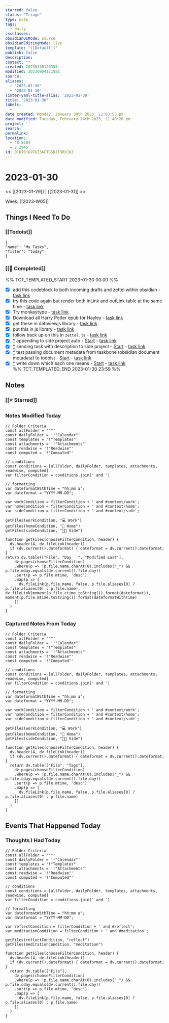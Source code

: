 ```yaml
---
starred: false
status: "Triage"
type: note
tags:
  - daily
cssclasses: 
obsidianUIMode: source
obsidianEditingMode: live
template: "[[Default]]"
publish: false
description: 
context: ""
created: 20230130120355
modified: 20230904121921
source: 
aliases:
  - "2023-01-30"
  - '2023-01-30'
linter-yaml-title-alias: '2023-01-30'
title: '2023-01-30'
labels:
  - 
date created: Monday, January 30th 2023, 12:03:55 pm
date modified: Tuesday, February 14th 2023, 11:40:20 pm
project: ''
search: 
permalink: 
location:
  - 48.8584
  - 2.2945
id: 01H70JG9TKZ3ACTGSDJF3RXJHZ
---
```


# 2023-01-30

<< [[2023-01-29]] | [[2023-01-31]] >>

Week: [[2023-W05]]

## Things I Need To Do

### [[Todoist]]

```todoist
{
"name": "My Tasks",
"filter": "today"
}
```


### [[🙌 Completed]]

%% TCT_TEMPLATED_START 2023-01-30 00:00 %%

- [X] add this codeblock to both incoming drafts and zettel within obsidian - [task link](https://todoist.com/app/task/6568992920)
- [X] try this code again but render both inLink and outLink table at the same time - [task link](https://todoist.com/app/task/6570675074)
- [X] Try monkeytype - [task link](https://todoist.com/app/task/6565203758)
- [X] Download all Harry Potter epub for Hayley - [task link](https://todoist.com/app/task/6565994811)
- [X] get these in dataviewjs library - [task link](https://todoist.com/app/task/6568319480)
- [X] put this in js library - [task link](https://todoist.com/app/task/6568327083)
- [X] follow back up on this in `zettel.js` - [task link](https://todoist.com/app/task/6568992925)
- [X] [*](obsidian://advanced-uri?vault=main&filepath=Zettel%2F2023-01-30--18-58-16.md&block=3a1f9) appending to side project auto - [Start](session:///start?duration=25&intent=appending%20to%20side%20project%20auto) - [task link](https://todoist.com/app/task/6572490678)
- [X] [*](obsidian://advanced-uri?vault=main&filepath=Zettel%2F2023-01-30--18-58-16.md&block=f3228) sending task with description to side project - [Start](session:///start?duration=25&intent=sending%20task%20with%20description%20to%20side%20project) - [task link](https://todoist.com/app/task/6572498372)
- [X] [*](obsidian://advanced-uri?vault=main&filepath=Inbox%2FProcessed%2F2023-01-28--09-41-55.md&block=5a5a4) test passing document metadata from taskbone (obsidian document metadata) to todoist - [Start](session:///start?duration=25&intent=test%20passing%20document%20metadata%20from%20taskbone%20(obsidian%20document%20metadata)%20to%20todoist) - [task link](https://todoist.com/app/task/6572459607)
- [X] [*](obsidian://advanced-uri?vault=main&filepath=_tests%2FToggle%20List%20Callouts.md&block=90bb6) write down which each one means - [Start](session:///start?duration=25&intent=write%20down%20which%20each%20one%20means) - [task link](https://todoist.com/app/task/6572399121)  
%% TCT_TEMPLATED_END 2023-01-30 23:59 %%

## Notes

### [[⭐ Starred]]

### Notes Modified Today
```dataviewjs
// Folder Criteria
const allFolder = '""'
const dailyFolder = '!"Calendar"'
const templates = '!"Templates"'
const attachments = '!"Attachments"'
const readwise = '!"Readwise"'
const computed = '!"Computed"'

// conditions
const conditions = [allFolder, dailyFolder, templates, attachments, readwise, computed]
var filterCondition = conditions.join(' and ')

// formatting
var dateformatWithTime = "hh:mm a";
var dateformat = "YYYY-MM-DD";

var workCondition = filterCondition + ' and #context/work';
var homeCondition = filterCondition + ' and #context/home';
var sideCondition = filterCondition + ' and #context/side';

getFiles(workCondition, "💻 Work")
getFiles(homeCondition, "🏡 Home")
getFiles(sideCondition, "👨‍💻 Side")

function getFiles(chooseFilterCondition, header) {
  dv.header(4, dv.fileLink(header))
  if (dv.current().dateformat) { dateformat = dv.current().dateformat; }
return dv.table(["File", "Day   ", "Modified Last"],
    dv.pages(chooseFilterCondition)
    .where(p => !p.file.name.charAt(0).includes("_") && p.file.mday.equals(dv.current().file.day))
    .sort(p => p.file.mtime, 'desc')
    .map(p => [
      dv.fileLink(p.file.name, false, p.file.aliases[0] ? p.file.aliases[0] : p.file.name), dv.fileLink(moment(p.file.ctime.toString()).format(dateformat)), moment(p.file.mtime.toString()).format(dateformatWithTime)
    ])
  )
}
```

### Captured Notes From Today

```dataviewjs
// Folder Criteria
const allFolder = '""'
const dailyFolder = '!"Calendar"'
const templates = '!"Templates"'
const attachments = '!"Attachments"'
const readwise = '!"Readwise"'
const computed = '!"Computed"'

// conditions
const conditions = [allFolder, dailyFolder, templates, attachments, readwise, computed]
var filterCondition = conditions.join(' and ')

// formatting
var dateformatWithTime = "hh:mm a";
var dateformat = "YYYY-MM-DD";

var workCondition = filterCondition + ' and #context/work';
var homeCondition = filterCondition + ' and #context/home';
var sideCondition = filterCondition + ' and #context/side';

getFiles(workCondition, "💻 Work")
getFiles(homeCondition, "🏡 Home")
getFiles(sideCondition, "👨‍💻 Side")

function getFiles(chooseFilterCondition, header) {
  dv.header(4, dv.fileLink(header))
  if (dv.current().dateformat) { dateformat = dv.current().dateformat; }
  return dv.table(["File", "Tags"],
    dv.pages(chooseFilterCondition)
    .where(p => !p.file.name.charAt(0).includes("_") && p.file.cday.equals(dv.current().file.day))
    .sort(p => p.file.mtime, 'desc')
    .map(p => [
      dv.fileLink(p.file.name, false, p.file.aliases[0] ? p.file.aliases[0] : p.file.name)
    ])
  )
}
```

## Events That Happened Today

### Thoughts I Had Today

```dataviewjs
// Folder Criteria
const allFolder = '""'
const dailyFolder = '!"Calendar"'
const templates = '!"Templates"'
const attachments = '!"Attachments"'
const readwise = '!"Readwise"'
const computed = '!"Computed"'

// conditions
const conditions = [allFolder, dailyFolder, templates, attachments, readwise, computed]
var filterCondition = conditions.join(' and ')

// formatting
var dateformatWithTime = "hh:mm a";
var dateformat = "YYYY-MM-DD";

var reflectCondition = filterCondition + ' and #reflect';
var meditationCondition = filterCondition + ' and #meditation';

getFiles(reflectCondition, "reflect")
getFiles(meditationCondition, "meditation")

function getFiles(chooseFilterCondition, header) {
  dv.header(4, dv.fileLink(header))
  if (dv.current().dateformat) { dateformat = dv.current().dateformat; }
  return dv.table(["File"],
    dv.pages(chooseFilterCondition)
    .where(p => !p.file.name.charAt(0).includes("_") && p.file.cday.equals(dv.current().file.day))
    .sort(p => p.file.mtime, 'desc')
    .map(p => [
      dv.fileLink(p.file.name, false, p.file.aliases[0] ? p.file.aliases[0] : p.file.name)
    ])
  )
}
```
